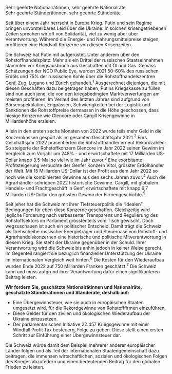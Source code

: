 <span class="text-xl font-bold">Sehr geehrte Nationalrätinnen, sehr geehrte Nationalräte</span><br>
<span class="text-xl font-bold">Sehr geehrte Ständerätinnen, sehr geehrte Ständeräte</span>

Seit über einem Jahr herrscht in Europa Krieg. Putin und sein Regime bringen unvorstellbares Leid über die Ukraine. In solchen krisengetriebenen Zeiten sprechen wir oft von Solidarität, viel zu wenig aber über Verantwortung. Während die Energie- und Nahrungsmittelpreise steigen, profitieren eine Handvoll Konzerne von diesen Krisenzeiten.

Die Schweiz hat Putin mit aufgerüstet. Unter anderem über den Rohstoffhandelsplatz: Mehr als ein Drittel der russischen Staatseinnahmen stammten vor Kriegsausbruch aus Geschäften mit Öl und Gas. Gemäss Schätzungen der NGO Public Eye, wurden 2021 50-60% des russischen Erdöls und 75% der russischen Kohle über die Rohstoffhandelszentren Genf, Zug, Lugano und Zürich gehandelt.<sup>1</sup> Ausgerechnet diejenigen, die mit diesen Geschäften dazu beigetragen haben, Putins Kriegskasse zu füllen, sind nun auch jene, die von den kriegsbedingten Marktverwerfungen am meisten profitieren. Im Verlauf des letzten Jahres sind aufgrund von Börsenspekulation, Engpässen, Schwierigkeiten bei der Logistik und Sanktionen die Rohstoffpreise dermassen in die Höhe geschossen, dass hiesige Konzerne wie Glencore oder Cargill Krisengewinne in Milliardenhöhe erzielen.

Allein in den ersten sechs Monaten von 2022 wurde teils mehr Geld in die Konzernkassen gespült als im gesamten Geschäftsjahr 2021.<sup>2</sup> Fürs Geschäftsjahr 2022 präsentierten die Rohstoffhändler erneut Rekordzahlen: So steigerte der Rohstoffkonzern Glencore im Jahr 2022 seinen Gewinn im Vergleich zum Vorjahr um 248% - und erwirtschaftete mit 17 Milliarden US-Dollar knapp 3.5-Mal so viel wie im Jahr zuvor.<sup>3</sup> Eine exorbitante Profitsteigerung verbuchte der Genfer Konzern Vitol, grösster Erdölhändler der Welt. Mit 15 Milliarden US-Dollar ist der Profit aus dem Jahr 2022 so hoch wie die kombinierten Gewinne aus den sechs Jahren zuvor.<sup>4</sup> Auch die Agrarhändler schrieben 2022 historische Gewinne. Cargill, mit globalem Handels- und Frachtgeschäft in Genf, erwirtschaftete mit knapp 6,7 Milliarden US-Dollar den grössten Gewinn der Firmengeschichte.<sup>5</sup>

Seit jeher hat die Schweiz mit ihrer Tiefsteuerpolitik die “idealen” Bedingungen für eben diese Konzerne geschaffen. Gleichzeitig wird jegliche Forderung nach verbesserter Transparenz und Regulierung des Rohstoffsektors im Parlament grösstenteils vom Tisch gewischt. Doch wegzuschauen ist auch ein politischer Entscheid. Damit trägt die Schweiz als Drehscheibe russischer Energieträger und Steueroase von Rohstoff- und Agrarhandelskonzernen eine historische und politische Mitverantwortung in diesem Krieg. Sie steht der Ukraine gegenüber in der Schuld. Ihrer Verantwortung wird die Schweiz bis anhin jedoch in keiner Weise gerecht. Im Gegenteil rangiert sie bezüglich finanzieller Unterstützung der Ukraine im internationalen Vergleich weit hinten.<sup>6</sup> Die Kosten für den Wiederaufbau wurden Ende 2022 auf 750 Milliarden Franken geschätzt.<sup>7</sup> Die Schweiz kann und muss aufgrund ihrer Verantwortung dafür einen signifikanteren Beitrag leisten.

**Wir fordern Sie, geschätzte Nationalrätinnen und Nationalräte, geschätzte Ständerätinnen und Ständeräte, deshalb auf:**


- Eine Übergewinnsteuer, wie sie auch in europäischen Staaten umgesetzt wird, für die Rekordgewinne von Rohstofffirmen einzuführen.
- Diese Gelder für den zivilen und ökologischen Wiederaufbau der Ukraine einzusetzen.
- Der parlamentarischen Initiative 22.457 Kriegsgewinne mit einer Windfall Profit Tax besteuern, Folge zu geben. Diese stellt einen ersten Schritt zur Einführung einer Übergewinnsteuer dar.


Die Schweiz würde damit dem Beispiel mehrerer anderer europäischer Länder folgen und als Teil der internationalen Staatengemeinschaft dazu beitragen, die immensen wirtschaftlichen, sozialen und ökologischen Folgen des Krieges abzufedern und einen bedeutenden Beitrag für den globalen Frieden zu leisten.

